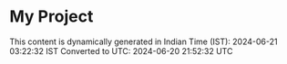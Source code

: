 # My Project

This content is dynamically generated in Indian Time (IST): 2024-06-21 03:22:32 IST
Converted to UTC: 2024-06-20 21:52:32 UTC
